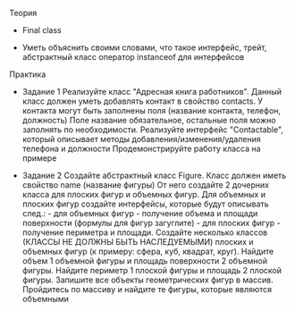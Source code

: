 Теория

- Final class

- Уметь объяснить своими словами, что такое интерфейс, трейт, абстрактный класс
оператор instanceof для интерфейсов

Практика

- Задание 1
Реализуйте класс "Адресная книга работников". Данный класс должен уметь добавлять контакт в свойство contacts. У контакта могут быть заполнены поля (название контакта, телефон, должность) Поле название обязательное, остальные поля можно заполнять по необходимости. Реализуйте интерфейс "Contactable", который описывает методы добавления/изменения/удаления телефона и должности
Продемонстрируйте работу класса на примере


- Задание 2
Создайте абстрактный класс Figure. Класс должен иметь свойство name (название фигуры) От него создайте 2 дочерних класса для плоских фигур и объемных фигур. Для объемных и плоских фигур создайте интерфейсы, которые будут описывать след.: - для объемных фигур - получение объема и площади поверхности (формулы для фигур загуглите) - для плоских фигур - получение периметра и площади.
Создайте несколько классов (КЛАССЫ НЕ ДОЛЖНЫ БЫТЬ НАСЛЕДУЕМЫМИ) плоских и объемных фигур (к примеру: сфера, куб, квадрат, круг).
Найдите объем 1 объемной фигуры и площадь поверхности 2 объемной фигуры.
Найдите периметр 1 плоской фигуры и площадь 2 плоской фигуры.
Запишите все объекты геометрических фигур в массив. Пройдитесь по массиву и найдите те фигуры, которые являются объемными